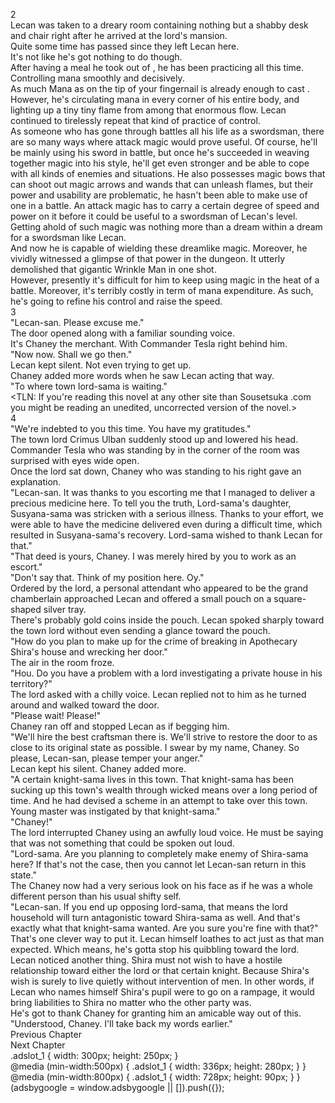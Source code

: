 2<br/>
Lecan was taken to a dreary room containing nothing but a shabby desk and chair right after he arrived at the lord's mansion.<br/>
Quite some time has passed since they left Lecan here.<br/>
It's not like he's got nothing to do though.<br/>
After having a meal he took out of <Storage>, he has been practicing <Lamplight> all this time.<br/>
Controlling mana smoothly and decisively.<br/>
As much Mana as on the tip of your fingernail is already enough to cast <Lamplight>. However, he's circulating mana in every corner of his entire body, and lighting up a tiny tiny flame from among that enormous flow. Lecan continued to tirelessly repeat that kind of practice of control.<br/>
As someone who has gone through battles all his life as a swordsman, there are so many ways where attack magic would prove useful. Of course, he'll be mainly using his sword in battle, but once he's succeeded in weaving together magic into his style, he'll get even stronger and be able to cope with all kinds of enemies and situations. He also possesses magic bows that can shoot out magic arrows and wands that can unleash flames, but their power and usability are problematic, he hasn't been able to make use of one in a battle. An attack magic has to carry a certain degree of speed and power on it before it could be useful to a swordsman of Lecan's level. Getting ahold of such magic was nothing more than a dream within a dream for a swordsman like Lecan.<br/>
And now he is capable of wielding these dreamlike magic. Moreover, he vividly witnessed a glimpse of that power in the dungeon. It utterly demolished that gigantic Wrinkle Man in one shot.<br/>
However, presently it's difficult for him to keep using magic in the heat of a battle. Moreover, it's terribly costly in term of mana expenditure. As such, he's going to refine his control and raise the speed.<br/>
3<br/>
"Lecan-san. Please excuse me."<br/>
The door opened along with a familiar sounding voice.<br/>
It's Chaney the merchant. With Commander Tesla right behind him.<br/>
"Now now. Shall we go then."<br/>
Lecan kept silent. Not even trying to get up.<br/>
Chaney added more words when he saw Lecan acting that way.<br/>
"To where town lord-sama is waiting."<br/>
<TLN: If you're reading this novel at any other site than Sousetsuka .com you might be reading an unedited, uncorrected version of the novel.><br/>
4<br/>
"We're indebted to you this time. You have my gratitudes."<br/>
The town lord Crimus Ulban suddenly stood up and lowered his head. Commander Tesla who was standing by in the corner of the room was surprised with eyes wide open.<br/>
Once the lord sat down, Chaney who was standing to his right gave an explanation.<br/>
"Lecan-san. It was thanks to you escorting me that I managed to deliver a precious medicine here. To tell you the truth, Lord-sama's daughter, Susyana-sama was stricken with a serious illness. Thanks to your effort, we were able to have the medicine delivered even during a difficult time, which resulted in Susyana-sama's recovery. Lord-sama wished to thank Lecan for that."<br/>
"That deed is yours, Chaney. I was merely hired by you to work as an escort."<br/>
"Don't say that. Think of my position here. Oy."<br/>
Ordered by the lord, a personal attendant who appeared to be the grand chamberlain approached Lecan and offered a small pouch on a square-shaped silver tray.<br/>
There's probably gold coins inside the pouch. Lecan spoked sharply toward the town lord without even sending a glance toward the pouch.<br/>
"How do you plan to make up for the crime of breaking in Apothecary Shira's house and wrecking her door."<br/>
The air in the room froze.<br/>
"Hou. Do you have a problem with a lord investigating a private house in his territory?"<br/>
The lord asked with a chilly voice. Lecan replied not to him as he turned around and walked toward the door.<br/>
"Please wait! Please!"<br/>
Chaney ran off and stopped Lecan as if begging him.<br/>
"We'll hire the best craftsman there is. We'll strive to restore the door to as close to its original state as possible. I swear by my name, Chaney. So please, Lecan-san, please temper your anger."<br/>
Lecan kept his silent. Chaney added more.<br/>
"A certain knight-sama lives in this town. That knight-sama has been sucking up this town's wealth through wicked means over a long period of time. And he had devised a scheme in an attempt to take over this town. Young master was instigated by that knight-sama."<br/>
"Chaney!"<br/>
The lord interrupted Chaney using an awfully loud voice. He must be saying that was not something that could be spoken out loud.<br/>
"Lord-sama. Are you planning to completely make enemy of Shira-sama here? If that's not the case, then you cannot let Lecan-san return in this state."<br/>
The Chaney now had a very serious look on his face as if he was a whole different person than his usual shifty self.<br/>
"Lecan-san. If you end up opposing lord-sama, that means the lord household will turn antagonistic toward Shira-sama as well. And that's exactly what that knight-sama wanted. Are you sure you're fine with that?"<br/>
That's one clever way to put it. Lecan himself loathes to act just as that man expected. Which means, he's gotta stop his quibbling toward the lord.<br/>
Lecan noticed another thing. Shira must not wish to have a hostile relationship toward either the lord or that certain knight. Because Shira's wish is surely to live quietly without intervention of men. In other words, if Lecan who names himself Shira's pupil were to go on a rampage, it would bring liabilities to Shira no matter who the other party was.<br/>
He's got to thank Chaney for granting him an amicable way out of this.<br/>
"Understood, Chaney. I'll take back my words earlier."<br/>
Previous Chapter<br/>
Next Chapter <br/>
.adslot_1 { width: 300px; height: 250px; }<br/>
@media (min-width:500px) { .adslot_1 { width: 336px; height: 280px; } }<br/>
@media (min-width:800px) { .adslot_1 { width: 728px; height: 90px; } }<br/>
(adsbygoogle = window.adsbygoogle || []).push({});<br/>
